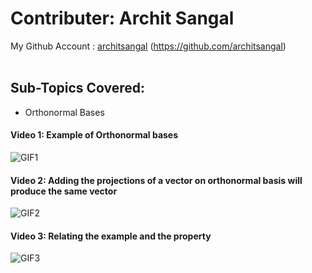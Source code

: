 # Contributer: Archit Sangal
My Github Account : <a href="https://github.com/architsangal">architsangal</a> (https://github.com/architsangal)
<br/></br>

## Sub-Topics Covered:
+ Orthonormal Bases

#### Video 1: Example of Orthonormal bases
![GIF1](file4.gif)

#### Video 2: Adding the projections of a vector on orthonormal basis will produce the same vector
![GIF2](file5.gif)

#### Video 3: Relating the example and the property
![GIF3](file6.gif)